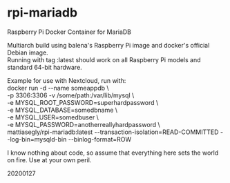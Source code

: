 # rpi-mariadb
Raspberry Pi Docker Container for MariaDB<BR>

Multiarch build using balena's Raspberry Pi image and docker's official Debian image.<BR>
Running with tag :latest should work on all Raspberry Pi models and standard 64-bit hardware.

Example for use with Nextcloud, run with:<BR>
docker run -d --name someappdb \\\
-p 3306:3306
-v /some/path:/var/lib/mysql \\\
-e MYSQL_ROOT_PASSWORD=superhardpassword \\\
-e MYSQL_DATABASE=somedbname \\\
-e MYSQL_USER=somedbuser \\\
-e MYSQL_PASSWORD=anotherreallyhardpassword \\\
mattiasegly/rpi-mariadb:latest --transaction-isolation=READ-COMMITTED --log-bin=mysqld-bin --binlog-format=ROW
  
I know nothing about code, so assume that everything here sets the world on fire. Use at your own peril.

20200127
